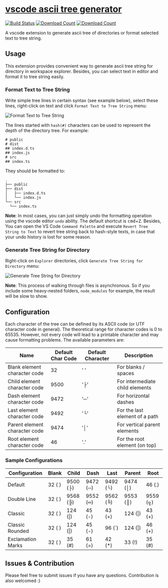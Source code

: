 # [vscode ascii tree generator](https://marketplace.visualstudio.com/items?itemName=aprilandjan.ascii-tree-generator)

[![Build Status](https://dev.azure.com/merlinye/ascii-tree-generator/_apis/build/status/aprilandjan.ascii-tree-generator?branchName=master)](https://dev.azure.com/merlinye/ascii-tree-generator/_build/latest?definitionId=1?branchName=master)
[![Download Count](https://img.shields.io/visual-studio-marketplace/d/aprilandjan.ascii-tree-generator)](https://marketplace.visualstudio.com/items?itemName=aprilandjan.ascii-tree-generator)
[![Download Count](https://img.shields.io/visual-studio-marketplace/i/aprilandjan.ascii-tree-generator)](https://marketplace.visualstudio.com/items?itemName=aprilandjan.ascii-tree-generator)

A vscode extension to generate ascii tree of directories or format selected text to tree string.

## Usage

This extension provides convenient way to generate ascii tree string for directory in workspace explorer. Besides, you can select text in editor and format it to tree string easily.

### Format Text to Tree String

Write simple tree lines in certain syntax (see example below), select these lines, right-click on text and click `Format Text to Tree String` menu:

![Format Text to Tree String](https://github.com/aprilandjan/vscode-ascii-tree-generator/raw/master/./images/text.gif)

The lines started with `hash(#)` characters can be used to represent the depth of the directory tree. For example:

```
# public
# dist
## index.d.ts
## index.js
# src
## index.ts
```

They should be formatted to:

```
.
├── public
├── dist
│   ├── index.d.ts
│   └── index.js
└── src
  └── index.ts
```

**Note**: In most cases, you can just simply undo the formatting operation using the vscode editor `undo` ability. The default shortcut is <kbd>cmd</kbd>+<kbd>Z</kbd>. Besides,
You can open the VS Code `Command Palette` and execute `Revert Tree String to Text` to revert tree string back to hash-style texts, in case that your undo history is lost for some reason.

### Generate Tree String for Directory

Right-click on `Explorer` directories, click `Generate Tree String for Directory` menu:

![Generate Tree String for Directory](https://github.com/aprilandjan/vscode-ascii-tree-generator/raw/master/./images/directory.gif)

**Note**: This process of walking through files is asynchronous. So if you include some heavy-nested folders, `node_modules` for example, the result will be slow to show.

## Configuration

Each character of the tree can be defined by its ASCII code (or UTF character code in general). The theoretical range for character codes is 0 to 65535. However, not every code will lead to a printable character and may cause formatting problems.
The available parameters are:

| Name | Default Char Code | Default  Character   | Description     |
| -----------------------------| ---- | --------  | --------------- |
| Blank element character code  | 32   | '&#32;'   | For blanks / spaces |
| Child element character code  | 9500 | '&#9500;' | For intermediate child elements |
| Dash element character code   | 9472 | '&#9472;' | For horizontal dashes |
| Last element character code   | 9492 | '&#9492;' | For the last element of a path |
| Parent element character code | 9474 | '&#9474;' | For vertical parent elements |
| Root element character code   | 46   | '&#46;'   | For the root element (on top) |


### Sample Configurations

| Configuration     | Blank      | Child          | Dash           | Last           | Parent         | Root           |
| ----------------- | ---------- | -------------- | -------------- | -------------- | -------------- | -------------- |
| Default           | 32 (&#32;) | 9500 (&#9500;) | 9472 (&#9472;) | 9492 (&#9492;) | 9474 (&#9474;) | 46 (&#46;)     |
| Double Line       | 32 (&#32;) | 9568 (&#9568;) | 9552 (&#9552;) | 9562 (&#9562;) | 9553 (&#9553;) | 9559 (&#9559;) |
| Classic           | 32 (&#32;) | 124 (&#124;)   | 45 (&#45;)     | 43 (&#43;)     | 124 (&#124;)   | 43 (&#43;)     |
| Classic Rounded   | 32 (&#32;) | 124 (&#124;)   | 45 (&#45;)     | 96 (&#96;)     | 124 (&#124;)   | 46 (&#43;)     |
| Exclamation Marks | 32 (&#32;) | 35 (&#35;)     | 61 (&#61;)     | 42 (&#42;)     | 33 (&#33;)     | 35 (&#35;)     |

## Issues & Contribution

Please feel free to submit issues if you have any questions. Contribution is also welcomed :)
